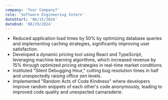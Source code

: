 ```yaml
---
company: 'Your Company?'
role: 'Software Engineering Intern'
dateStart: '06/15/2024'
dateEnd: '08/29/2024'
---
```


- Reduced application load times by 50% by optimizing database queries and
  implementing caching strategies, significantly improving user satisfaction.
- Developed a dynamic pricing tool using React and TypeScript, leveraging
  machine learning algorithms, which increased revenue by 15% through optimized
  pricing strategies in real-time market conditions.
- Instituted "Silent Debugging Hour," cutting bug resolution times in half and
  unexpectedly raising office zen levels.
- Implemented "Random Acts of Code Kindness" where developers improve random
  snippets of each other's code anonymously, leading to improved code quality
  and unexpected camaraderie.
